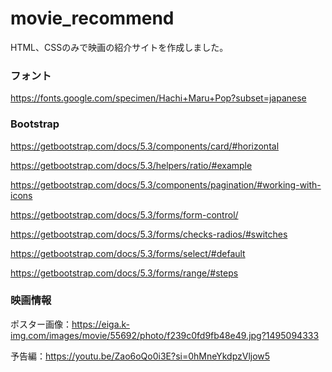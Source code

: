 # movie_recommend

HTML、CSSのみで映画の紹介サイトを作成しました。

### フォント
https://fonts.google.com/specimen/Hachi+Maru+Pop?subset=japanese


### Bootstrap
https://getbootstrap.com/docs/5.3/components/card/#horizontal

https://getbootstrap.com/docs/5.3/helpers/ratio/#example

https://getbootstrap.com/docs/5.3/components/pagination/#working-with-icons

https://getbootstrap.com/docs/5.3/forms/form-control/

https://getbootstrap.com/docs/5.3/forms/checks-radios/#switches

https://getbootstrap.com/docs/5.3/forms/select/#default

https://getbootstrap.com/docs/5.3/forms/range/#steps

### 映画情報
ポスター画像：https://eiga.k-img.com/images/movie/55692/photo/f239c0fd9fb48e49.jpg?1495094333

予告編：https://youtu.be/Zao6oQo0i3E?si=0hMneYkdpzVljow5
